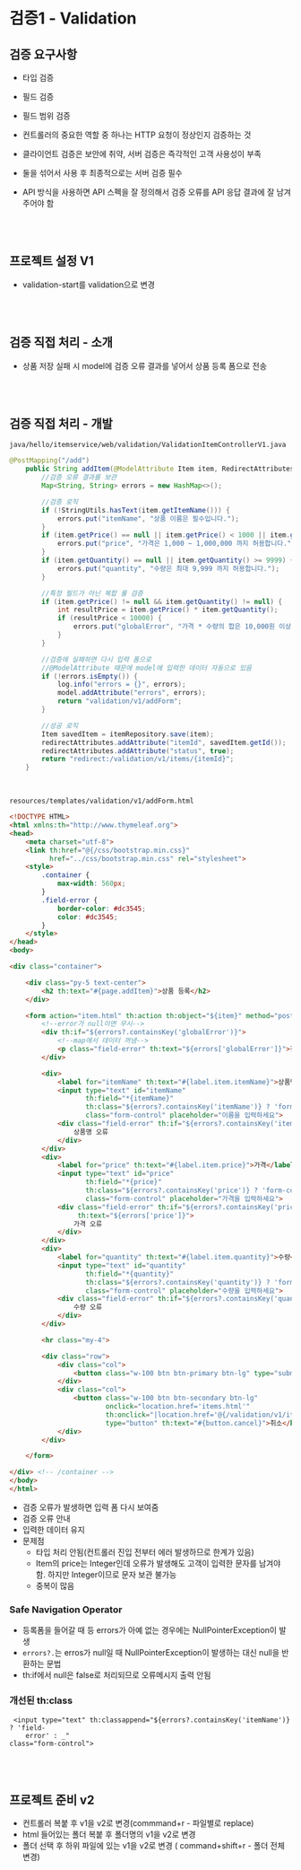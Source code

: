 # 검증1 - Validation

## 검증 요구사항
- 타입 검증
- 필드 검증
- 필드 범위 검증

- 컨트롤러의 중요한 역할 중 하나는 HTTP 요청이 정상인지 검증하는 것
- 클라이언트 검증은 보안에 취약, 서버 검증은 즉각적인 고객 사용성이 부족
- 둘을 섞어서 사용 후 최종적으로는 서버 검증 필수
- API 방식을 사용하면 API 스펙을 잘 정의해서 검증 오류를 API 응답 결과에 잘 남겨주어야 함

<br/>
<br/>

## 프로젝트 설정 V1

- validation-start를 validation으로 변경

<br/>
<br/>

## 검증 직접 처리 - 소개

- 상품 저장 실패 시 model에 검증 오류 결과를 넣어서 상품 등록 폼으로 전송

<br/>
<br/>

## 검증 직접 처리 - 개발

`java/hello/itemservice/web/validation/ValidationItemControllerV1.java`

```java
@PostMapping("/add")
    public String addItem(@ModelAttribute Item item, RedirectAttributes redirectAttributes, Model model) {
        //검증 오류 결과를 보관
        Map<String, String> errors = new HashMap<>();

        //검증 로직
        if (!StringUtils.hasText(item.getItemName())) {
            errors.put("itemName", "상품 이름은 필수입니다.");
        }
        if (item.getPrice() == null || item.getPrice() < 1000 || item.getPrice() > 1000000) {
            errors.put("price", "가격은 1,000 ~ 1,000,000 까지 허용합니다.");
        }
        if (item.getQuantity() == null || item.getQuantity() >= 9999) {
            errors.put("quantity", "수량은 최대 9,999 까지 허용합니다.");
        }

        //특정 필드가 아닌 복합 룰 검증
        if (item.getPrice() != null && item.getQuantity() != null) {
            int resultPrice = item.getPrice() * item.getQuantity();
            if (resultPrice < 10000) {
                errors.put("globalError", "가격 * 수량의 합은 10,000원 이상이어야 합니다. 현재 값 = " + resultPrice);
            }
        }

        //검증에 실패하면 다시 입력 폼으로
        //@ModelAttribute 때문에 model에 입력한 데이터 자동으로 있음
        if (!errors.isEmpty()) {
            log.info("errors = {}", errors);
            model.addAttribute("errors", errors);
            return "validation/v1/addForm";
        }

        //성공 로직
        Item savedItem = itemRepository.save(item);
        redirectAttributes.addAttribute("itemId", savedItem.getId());
        redirectAttributes.addAttribute("status", true);
        return "redirect:/validation/v1/items/{itemId}";
    }
```

<br/>

`resources/templates/validation/v1/addForm.html`

```html
<!DOCTYPE HTML>
<html xmlns:th="http://www.thymeleaf.org">
<head>
    <meta charset="utf-8">
    <link th:href="@{/css/bootstrap.min.css}"
          href="../css/bootstrap.min.css" rel="stylesheet">
    <style>
        .container {
            max-width: 560px;
        }
        .field-error {
            border-color: #dc3545;
            color: #dc3545;
        }
    </style>
</head>
<body>

<div class="container">

    <div class="py-5 text-center">
        <h2 th:text="#{page.addItem}">상품 등록</h2>
    </div>

    <form action="item.html" th:action th:object="${item}" method="post">
        <!--error가 null이면 무시-->
        <div th:if="${errors?.containsKey('globalError')}">
            <!--map에서 데이터 꺼냄-->
            <p class="field-error" th:text="${errors['globalError']}">전체 오류 메시지</p>
        </div>

        <div>
            <label for="itemName" th:text="#{label.item.itemName}">상품명</label>
            <input type="text" id="itemName"
                   th:field="*{itemName}"
                   th:class="${errors?.containsKey('itemName')} ? 'form-control field-error' : 'form-control'"
                   class="form-control" placeholder="이름을 입력하세요">
            <div class="field-error" th:if="${errors?.containsKey('itemName')}" th:text="${errors['itemName']}">
                상품명 오류
            </div>
        </div>
        <div>
            <label for="price" th:text="#{label.item.price}">가격</label>
            <input type="text" id="price"
                   th:field="*{price}"
                   th:class="${errors?.containsKey('price')} ? 'form-control field-error' : 'form-control'"
                   class="form-control" placeholder="가격을 입력하세요">
            <div class="field-error" th:if="${errors?.containsKey('price')}"
                 th:text="${errors['price']}">
                가격 오류
            </div>
        </div>
        <div>
            <label for="quantity" th:text="#{label.item.quantity}">수량</label>
            <input type="text" id="quantity"
                   th:field="*{quantity}"
                   th:class="${errors?.containsKey('quantity')} ? 'form-control field-error' : 'form-control'"
                   class="form-control" placeholder="수량을 입력하세요">
            <div class="field-error" th:if="${errors?.containsKey('quantity')}" th:text="${errors['quantity']}">
                수량 오류
            </div>
        </div>

        <hr class="my-4">

        <div class="row">
            <div class="col">
                <button class="w-100 btn btn-primary btn-lg" type="submit" th:text="#{button.save}">상품 등록</button>
            </div>
            <div class="col">
                <button class="w-100 btn btn-secondary btn-lg"
                        onclick="location.href='items.html'"
                        th:onclick="|location.href='@{/validation/v1/items}'|"
                        type="button" th:text="#{button.cancel}">취소</button>
            </div>
        </div>

    </form>

</div> <!-- /container -->
</body>
</html>
```

- 검증 오류가 발생하면 입력 폼 다시 보여줌
- 검증 오류 안내
- 입력한 데이터 유지
- 문제점
	+ 타입 처리 안됨(컨트롤러 진입 전부터 에러 발생하므로 한계가 있음)
	+ Item의 price는 Integer인데 오류가 발생해도 고객이 입력한 문자를 남겨야 함. 하지만 Integer이므로 문자 보관 불가능
	+ 중복이 많음


### Safe Navigation Operator
- 등록폼을 들어갈 때 등 errors가 아예 없는 경우에는 NullPointerException이 발생
- `errors?.`는 erros가 null일 때 NullPointerException이 발생하는 대신 null을 반환하는 문법
- th:if에서 null은 false로 처리되므로 오류메시지 출력 안됨

### 개선된 th:class

```
 <input type="text" th:classappend="${errors?.containsKey('itemName')} ? 'field-
    error' : _"
class="form-control">
```

<br/>
<br/>

## 프로젝트 준비 v2
- 컨트롤러 복붙 후 v1을 v2로 변경(commmand+r - 파일별로 replace)
- html 들어있는 폴더 복붙 후 폴더명의 v1을 v2로 변경
- 폴더 선택 후 하위 파일에 있는 v1을 v2로 변경 ( command+shift+r - 폴더 전체 변경)


